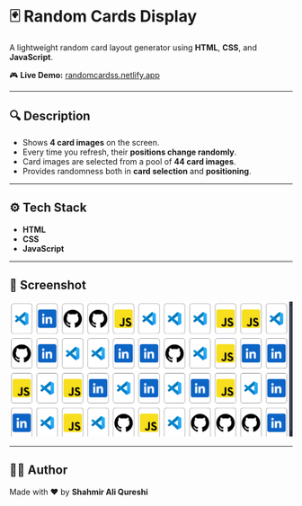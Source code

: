 # 🃏 Random Cards Display

A lightweight random card layout generator using **HTML**, **CSS**, and **JavaScript**.

🎮 **Live Demo:** [randomcardss.netlify.app](https://randomcardss.netlify.app)

---

## 🔍 Description

- Shows **4 card images** on the screen.
- Every time you refresh, their **positions change randomly**.
- Card images are selected from a pool of **44 card images**.
- Provides randomness both in **card selection** and **positioning**.

---

## ⚙️ Tech Stack

- **HTML**
- **CSS**
- **JavaScript**

---

## 📸 Screenshot

<img src="randomCards.png"></img>

---

## 🧑‍💻 Author

Made with ❤️ by **Shahmir Ali Qureshi**
